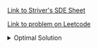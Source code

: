 [Link to Striver's SDE Sheet](https://takeuforward.org/interviews/strivers-sde-sheet-top-coding-interview-problems/)

[Link to problem on Leetcode](https://leetcode.com/problems/combination-sum-ii/)


<details><summary>Optimal Solution</summary>

Optimal Solution: TC = `O(2 ^ N * K)`, SC = `O(K * X)`, K is the average length of a subset and X is the number of combinations.

* This is the same logic as [Subsets II from Leetcode](https://leetcode.com/problems/subsets-ii/). You can read about my editorial from [here](https://github.com/archishmanghos/DSA-Contests/tree/master/Interviews/SDE-Sheet/Day-9-Recursion/Subsets-II). <br>
* The logic carried over is we have to sort the array and in each recursive call, we increase the size of the subset by 1. <br>
* We take care of duplicates by skipping them since duplicates will occur next to each other as the array has been sorted. <br>
* We push the subset to our answer if the target equals 0. <br>


Runtime: `16 ms`, faster than `25.84%`<br>
Memory Usage: `11.5 MB`, less than `29.89%`<br>


<details><summary>Clean Code</summary>

![](https://github.com/archishmanghos/code-images/blob/master/Leetcode/40.png)

</details>

</details>
